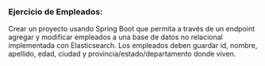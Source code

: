 ### Ejercicio de Empleados:

Crear un proyecto usando Spring Boot que permita a través de un endpoint agregar y modificar empleados a una base de datos no relacional implementada con Elasticsearch. Los empleados deben guardar id, nombre, apellido, edad, ciudad y provincia/estado/departamento donde viven.
